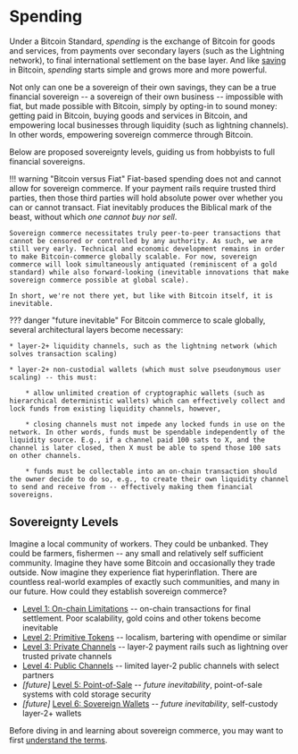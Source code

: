 # Spending

<!--

Lord Jesus Christ
Son of God
Have mercy on me, a sinner

Grant me wisdom and guidance to speak the truth
-->

Under a Bitcoin Standard,
 *spending* is the exchange of Bitcoin
 for goods and services, from 
 payments over secondary layers (such as the Lightning network), to
 final international settlement on the base layer.
And like [saving](../saving/)
 in Bitcoin, *spending* starts simple
 and grows more and more powerful.

Not only can one be a sovereign of their
 own savings, they can be a true
 financial sovereign --
 a sovereign of their own business --
 impossible with fiat, but made possible with Bitcoin, simply by opting-in
 to sound money: getting paid in Bitcoin,
 buying goods and services in Bitcoin,
 and empowering local businesses
 through liquidity (such as lightning channels).
In other words, empowering sovereign commerce through Bitcoin.

Below are proposed sovereignty levels, guiding us from hobbyists to full financial
 sovereigns.

!!! warning "Bitcoin versus Fiat"
    Fiat-based spending does not and cannot allow for sovereign commerce. If your payment rails require trusted third parties, then those third parties will hold absolute power over whether you can or cannot transact. Fiat inevitably produces the Biblical mark of the beast, without which *one cannot buy nor sell*.
    
    Sovereign commerce necessitates truly peer-to-peer transactions that cannot be censored or controlled by any authority. As such, we are still very early. Technical and economic development remains in order to make Bitcoin-commerce globally scalable. For now, sovereign commerce will look simultaneously antiquated (reminiscent of a gold standard) while also forward-looking (inevitable innovations that make sovereign commerce possible at global scale).

    In short, we're not there yet, but like with Bitcoin itself, it is inevitable.


??? danger "future inevitable"
    For Bitcoin commerce to scale globally, several architectural layers become necessary:
    
    * layer-2+ liquidity channels, such as the lightning network (which solves transaction scaling)
    
    * layer-2+ non-custodial wallets (which must solve pseudonymous user scaling) -- this must:
    
        * allow unlimited creation of cryptographic wallets (such as hierarchical deterministic wallets) which can effectively collect and lock funds from existing liquidity channels, however,
    
        * closing channels must not impede any locked funds in use on the network. In other words, funds must be spendable independently of the liquidity source. E.g., if a channel paid 100 sats to X, and the channel is later closed, then X must be able to spend those 100 sats on other channels.
    
        * funds must be collectable into an on-chain transaction should the owner decide to do so, e.g., to create their own liquidity channel to send and receive from -- effectively making them financial sovereigns.


## Sovereignty Levels

Imagine a local community of workers. They could be unbanked. They could be farmers, fishermen -- any small and relatively self sufficient community.
Imagine they have some Bitcoin and occasionally they trade outside.
Now imagine they experience fiat hyperinflation.
There are countless real-world examples of exactly such communities, and many in our future.
How could they establish sovereign commerce?


* [Level 1: On-chain Limitations](sovereignty/level-1) -- on-chain transactions for final settlement.
Poor scalability, gold coins and other tokens become inevitable
* [Level 2: Primitive Tokens](sovereignty/level-2) -- localism, bartering with opendime or similar
* [Level 3: Private Channels](sovereignty/level-3) -- layer-2 payment rails such as lightning over trusted private channels 
* [Level 4: Public Channels](sovereignty/level-4) -- limited layer-2 public channels with select partners
* *[future]* [Level 5: Point-of-Sale](sovereignty/level-5) -- *future inevitability*, point-of-sale systems with cold storage security 
* *[future]* [Level 6: Sovereign Wallets](sovereignty/level-6) -- *future inevitability*, self-custody layer-2+ wallets

Before diving in and learning about  sovereign commerce, you may want to first
 [understand the terms](understand-the-terms.md).


